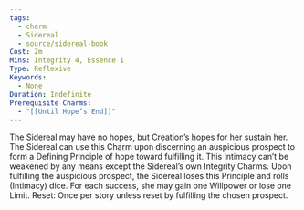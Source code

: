 ```yaml
---
tags:
  - charm
  - Sidereal
  - source/sidereal-book
Cost: 2m
Mins: Integrity 4, Essence 1
Type: Reflexive
Keywords:
  - None
Duration: Indefinite
Prerequisite Charms:
  - "[[Until Hope’s End]]"
---
```

The Sidereal may have no hopes, but Creation’s hopes for her sustain her. The Sidereal can use this Charm upon discerning an auspicious prospect to form a Defining Principle of hope toward fulfilling it. This Intimacy can’t be weakened by any means except the Sidereal’s own Integrity Charms. Upon fulfilling the auspicious prospect, the Sidereal loses this Principle and rolls (Intimacy) dice. For each success, she may gain one Willpower or lose one Limit. Reset: Once per story unless reset by fulfilling the chosen prospect.